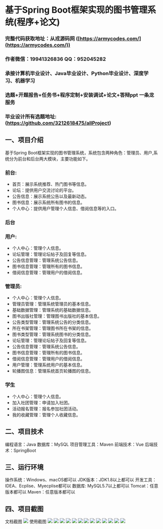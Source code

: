 基于Spring Boot框架实现的图书管理系统(程序+论文)
=
###  完整代码获取地址：从戎源码网 ([https://armycodes.com/](https://armycodes.com/))
###  作者微信：19941326836  QQ：952045282 
###  承接计算机毕业设计、Java毕业设计、Python毕业设计、深度学习、机器学习
###  选题+开题报告+任务书+程序定制+安装调试+论文+答辩ppt 一条龙服务
###  毕业设计所有选题地址:(https://github.com/3212618475/allProject)


一、项目介绍
---
基于Spring Boot框架实现的图书管理系统，系统包含两种角色：管理员、用户,系统分为前台和后台两大模块，主要功能如下。
### 前台:
- 首页：展示系统推荐、热门图书等信息。
- 论坛：提供用户交流讨论的平台。
- 公告信息：展示系统公告以及最新动态。
- 图书信息：展示系统所有图书的信息。
- 个人中心：提供用户管理个人信息、借阅信息等的入口。


 
### 后台
### 用户:
- 个人中心：管理个人信息。
- 论坛管理：管理论坛帖子及回复等信息。
- 公告信息管理：管理系统公告信息。
- 图书信息管理：管理所有的图书信息。
- 借阅信息管理：管理用户的借阅信息。
  
### 管理员:
  - 个人中心：管理个人信息。
  - 管理员管理：管理系统管理员的基本信息。
  - 基础数据管理：管理系统的基础数据信息。
  - 图书出版社管理：管理图书出版社的基本信息。
  - 公告类型管理：管理系统公告的分类信息。
  - 所在书架管理：管理图书所在书架的信息。
  - 图书类型管理：管理系统图书的分类信息。
  - 论坛管理：管理论坛帖子及回复等信息。
  - 公告信息管理：管理系统公告信息。
  - 图书信息管理：管理所有的图书信息。
  - 借阅信息管理：管理用户的借阅信息。
  - 用户管理：管理系统用户的基本信息。
  - 轮播图信息：管理系统首页轮播图的信息。

### 学生
- 个人中心：管理个人信息。
- 加入社团管理：申请加入社团。
- 活动报名管理：报名参加社团活动。
- 我的收藏管理：管理个人收藏信息。

  
二、项目技术
---
编程语言：Java
数据库：MySQL
项目管理工具：Maven
前端技术：Vue
后端技术：SpringBoot

三、运行环境
---
操作系统：Windows、macOS都可以
JDK版本：JDK1.8以上都可以
开发工具：IDEA、Ecplise、Myecplise都可以
数据库: MySQL5.7以上都可以
Tomcat：任意版本都可以
Maven：任意版本都可以

四、项目截图
---
文档截图
![](limage/2.png)
使用截图
![](image/1.png)
![](image/2.png)
![](image/3.png)
![](image/4.png)
![](image/5.png)
![](image/6.png)
![](image/7.png)
![](image/8.png)
![](image/9.png)
![](image/10.png)
![](image/11.png)
![](image/12.png)
![](image/13.png)
